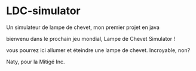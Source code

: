 # LDC-simulator
Un simulateur de lampe de chevet, mon premier projet en java

bienvenu dans le prochain jeu mondial, Lampe de Chevet Simulator !

vous pourrez ici allumer et éteindre une lampe de chevet.
Incroyable, non?

Naty, pour la Mitigé Inc.
